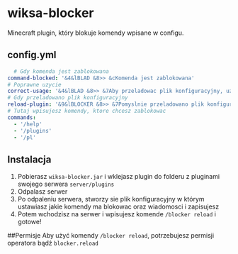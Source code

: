 # wiksa-blocker

Minecraft plugin, który blokuje komendy wpisane w configu.

## config.yml
```yml
  # Gdy komenda jest zablokowana
command-blocked: '&4&lBLAD &8>> &cKomenda jest zablokowana'
# Poprawne uzycie
correct-usage: '&4&lBLAD &8>> &7Aby przeladowac plik konfiguracyjny, uzyj: &9/blocker reload'
# Gdy przeladowano plik konfiguracyjny
reload-plugin: '&9&lBLOCKER &8>> &7Pomyslnie przeladowano plik konfiguracyjny'
# Tutaj wpisujesz komendy, ktore chcesz zablokowac
commands:
  - '/help'
  - '/plugins'
  - '/pl'
```
## Instalacja
1. Pobierasz `wiksa-blocker.jar` i wklejasz plugin do folderu z pluginami swojego serwera `server/plugins`
2. Odpalasz serwer
3. Po odpaleniu serwera, stworzy sie plik konfiguracyjny w którym ustawiasz jakie komendy ma blokowac oraz wiadomosci i zapisujesz
4. Potem wchodzisz na serwer i wpisujesz komende `/blocker reload` i gotowe!

##Permisje
Aby użyć komendy `/blocker reload`, potrzebujesz permisji operatora bądź `blocker.reload`

